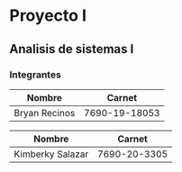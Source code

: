 # Proyecto I
## Analisis de sistemas I 

### Integrantes
| Nombre | Carnet |
|--------|--------|
| Bryan Recinos | 7690-19-18053|

| Nombre | Carnet |
|--------|--------|
| Kimberky Salazar | 7690-20-3305|
